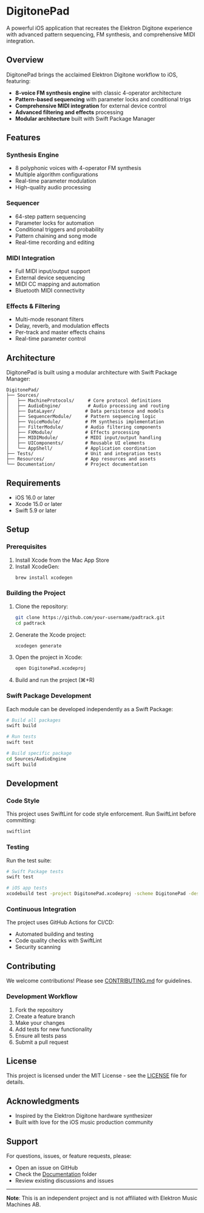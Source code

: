 # DigitonePad

A powerful iOS application that recreates the Elektron Digitone experience with advanced pattern sequencing, FM synthesis, and comprehensive MIDI integration.

## Overview

DigitonePad brings the acclaimed Elektron Digitone workflow to iOS, featuring:

- **8-voice FM synthesis engine** with classic 4-operator architecture
- **Pattern-based sequencing** with parameter locks and conditional trigs
- **Comprehensive MIDI integration** for external device control
- **Advanced filtering and effects** processing
- **Modular architecture** built with Swift Package Manager

## Features

### Synthesis Engine
- 8 polyphonic voices with 4-operator FM synthesis
- Multiple algorithm configurations
- Real-time parameter modulation
- High-quality audio processing

### Sequencer
- 64-step pattern sequencing
- Parameter locks for automation
- Conditional triggers and probability
- Pattern chaining and song mode
- Real-time recording and editing

### MIDI Integration
- Full MIDI input/output support
- External device sequencing
- MIDI CC mapping and automation
- Bluetooth MIDI connectivity

### Effects & Filtering
- Multi-mode resonant filters
- Delay, reverb, and modulation effects
- Per-track and master effects chains
- Real-time parameter control

## Architecture

DigitonePad is built using a modular architecture with Swift Package Manager:

```
DigitonePad/
├── Sources/
│   ├── MachineProtocols/     # Core protocol definitions
│   ├── AudioEngine/          # Audio processing and routing
│   ├── DataLayer/           # Data persistence and models
│   ├── SequencerModule/     # Pattern sequencing logic
│   ├── VoiceModule/         # FM synthesis implementation
│   ├── FilterModule/        # Audio filtering components
│   ├── FXModule/            # Effects processing
│   ├── MIDIModule/          # MIDI input/output handling
│   ├── UIComponents/        # Reusable UI elements
│   └── AppShell/            # Application coordination
├── Tests/                   # Unit and integration tests
├── Resources/               # App resources and assets
└── Documentation/           # Project documentation
```

## Requirements

- iOS 16.0 or later
- Xcode 15.0 or later
- Swift 5.9 or later

## Setup

### Prerequisites

1. Install Xcode from the Mac App Store
2. Install XcodeGen:
   ```bash
   brew install xcodegen
   ```

### Building the Project

1. Clone the repository:
   ```bash
   git clone https://github.com/your-username/padtrack.git
   cd padtrack
   ```

2. Generate the Xcode project:
   ```bash
   xcodegen generate
   ```

3. Open the project in Xcode:
   ```bash
   open DigitonePad.xcodeproj
   ```

4. Build and run the project (⌘+R)

### Swift Package Development

Each module can be developed independently as a Swift Package:

```bash
# Build all packages
swift build

# Run tests
swift test

# Build specific package
cd Sources/AudioEngine
swift build
```

## Development

### Code Style

This project uses SwiftLint for code style enforcement. Run SwiftLint before committing:

```bash
swiftlint
```

### Testing

Run the test suite:

```bash
# Swift Package tests
swift test

# iOS app tests
xcodebuild test -project DigitonePad.xcodeproj -scheme DigitonePad -destination 'platform=iOS Simulator,name=iPhone 15'
```

### Continuous Integration

The project uses GitHub Actions for CI/CD:
- Automated building and testing
- Code quality checks with SwiftLint
- Security scanning

## Contributing

We welcome contributions! Please see [CONTRIBUTING.md](CONTRIBUTING.md) for guidelines.

### Development Workflow

1. Fork the repository
2. Create a feature branch
3. Make your changes
4. Add tests for new functionality
5. Ensure all tests pass
6. Submit a pull request

## License

This project is licensed under the MIT License - see the [LICENSE](LICENSE) file for details.

## Acknowledgments

- Inspired by the Elektron Digitone hardware synthesizer
- Built with love for the iOS music production community

## Support

For questions, issues, or feature requests, please:
- Open an issue on GitHub
- Check the [Documentation](Documentation/) folder
- Review existing discussions and issues

---

**Note**: This is an independent project and is not affiliated with Elektron Music Machines AB. 